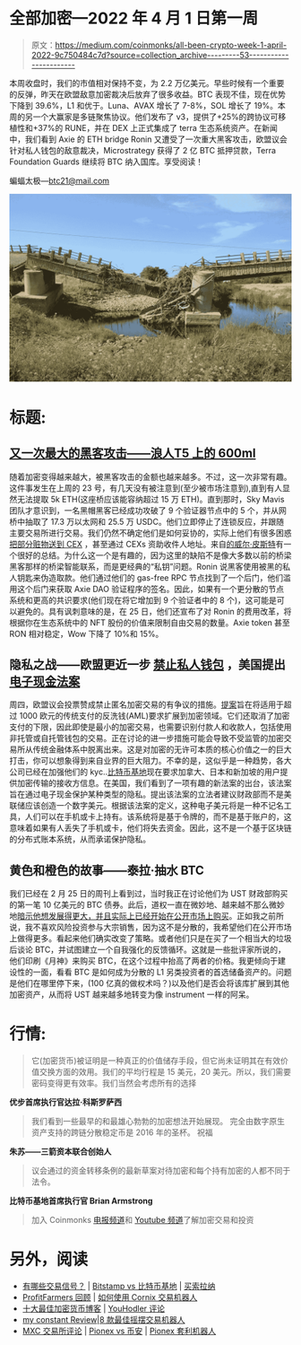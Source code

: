 # 全部加密—2022 年 4 月 1 日第一周

> 原文：<https://medium.com/coinmonks/all-been-crypto-week-1-april-2022-9c750484c7d?source=collection_archive---------53----------------------->

本周收盘时，我们的市值相对保持不变，为 2.2 万亿美元。早些时候有一个重要的反弹，昨天在欧盟敌意加密裁决后放弃了很多收益。BTC 表现不佳，现在优势下降到 39.6%，L1 和优于。Luna、AVAX 增长了 7-8%，SOL 增长了 19%。本周的另一个大赢家是多链聚焦协议。他们发布了 v3，提供了+25%的跨协议可移植性和+37%的 RUNE，并在 DEX 上正式集成了 terra 生态系统资产。在新闻中，我们看到 Axie 的 ETH bridge Ronin 又遭受了一次重大黑客攻击，欧盟议会针对私人钱包的敌意裁决，Microstrategy 获得了 2 亿 BTC 抵押贷款，Terra Foundation Guards 继续将 BTC 纳入国库。享受阅读！

蝙蝠太极—[btc21@mail.com](mailto:btc21@mail.com)

![](img/6660924677589649760d2a52f3f0fa0b.png)

# 标题:

## [**又一次最大的黑客攻击——浪人**T5 上的 600ml](https://www.bloomberg.com/news/articles/2022-03-29/hackers-steal-590-million-from-ronin-in-latest-bridge-attack)

随着加密变得越来越大，被黑客攻击的金额也越来越多。不过，这一次非常有趣。这件事发生在上周的 23 号，有几天没有被注意到(至少被市场注意到),直到有人显然无法提取 5k ETH(这座桥应该能容纳超过 15 万 ETH)。直到那时，Sky Mavis 团队才意识到，一名黑帽黑客已经成功攻破了 9 个验证器节点中的 5 个，并从网桥中抽取了 17.3 万以太网和 25.5 万 USDC。他们立即停止了连锁反应，并跟随主要交易所进行交易。我们仍然不确定他们是如何妥协的，实际上他们有很多困惑[把部分赃物送到 CEX](https://twitter.com/peckshield/status/1509003730334670861?ref_src=twsrc%5Etfw%7Ctwcamp%5Etweetembed%7Ctwterm%5E1509003730334670861%7Ctwgr%5E%7Ctwcon%5Es1_&ref_url=https%3A%2F%2Fcryptopotato.com%2Fthe-biggest-ever-crypto-hack-what-happened-in-the-ronin-bridge-attack%2F) ，甚至通过 CEXs 资助收件人地址。来自[的威尔·皮斯特](https://metaversal.banklesshq.com/p/analyzing-the-ronin-bridge-hack?token=eyJ1c2VyX2lkIjo3NTUyNTk4MywicG9zdF9pZCI6NTEyNTc2OTAsIl8iOiJkMHR0byIsImlhdCI6MTY0ODc3NzAwMiwiZXhwIjoxNjQ4NzgwNjAyLCJpc3MiOiJwdWItMjQyMTgxIiwic3ViIjoicG9zdC1yZWFjdGlvbiJ9.x5b-Dp9EgAZaAobh6H16IsSGPUORmI-XQytlgKf6uY8)有一个很好的总结。为什么这一个是有趣的，因为这里的缺陷不是像大多数以前的桥梁黑客那样的桥梁智能联系，而是更经典的“私钥”问题。Ronin 说黑客使用被黑的私人钥匙来伪造取款。他们通过他们的 gas-free RPC 节点找到了一个后门，他们滥用这个后门来获取 Axie DAO 验证程序的签名。因此，如果有一个更分散的节点系统和更高的共识要求(他们现在将它增加到 9 个验证者中的 8 个)，这可能是可以避免的。具有讽刺意味的是，在 25 日，他们还宣布了对 Ronin 的费用改革，将根据你在生态系统中的 NFT 股份的价值来限制自由交易的数量。Axie token 甚至 RON 相对稳定，Wow 下降了 10%和 15%。

## **隐私之战——欧盟更近一步** [**禁止私人钱包**](https://decrypt.co/96539/eu-parliament-votes-impose-kyc-private-crypto-wallets) **，美国提出** [**电子现金法案**](https://www.coindesk.com/policy/2022/03/28/us-lawmakers-introduce-ecash-bill-in-new-push-to-create-a-digital-dollar/)

周四，欧盟议会投票赞成禁止匿名加密交易的有争议的措施。[提案](https://decrypt.co/96539/eu-parliament-votes-impose-kyc-private-crypto-wallets)旨在将适用于超过 1000 欧元的传统支付的反洗钱(AML)要求扩展到加密领域。它们还取消了加密支付的下限，因此即使是最小的加密交易，也需要识别付款人和收款人，包括使用非托管或自托管钱包的交易。正在讨论的进一步措施可能会导致不受监管的加密交易所从传统金融体系中脱离出来。这是对加密的无许可本质的核心价值之一的巨大打击，你可以想象得到来自业界的巨大阻力。不幸的是，这似乎是一种趋势，各大公司已经在加强他们的 kyc..[比特币基地](https://www.coindesk.com/business/2022/03/25/coinbase-to-require-recipient-information-for-crypto-transfers-from-users-in-canada-singapore-and-japan/)现在要求加拿大、日本和新加坡的用户提供加密传输的接收方信息。在美国，我们看到了一项有趣的新法案的出台，该法案旨在通过电子现金保护某种类型的隐私。提出该法案的立法者建议财政部而不是美联储应该创造一个数字美元。根据该法案的定义，这种电子美元将是一种不记名工具，人们可以在手机或卡上持有。该系统将是基于令牌的，而不是基于账户的，这意味着如果有人丢失了手机或卡，他们将失去资金。因此，这不是一个基于区块链的分布式账本系统，从而承诺保护隐私。

## **黄色和橙色的故事——泰拉·抽水 BTC**

我们已经在 2 月 25 日的周刊上看到过，当时我正在讨论他们为 UST 财政部购买的第一笔 10 亿美元的 BTC 债券。此后，道权一直在微妙地、越来越不那么微妙地[暗示他想发展得更大，并且实际上已经开始在公开市场上购买](https://twitter.com/stablekwon/status/1503296630396645376?ref_src=twsrc%5Etfw%7Ctwcamp%5Etweetembed%7Ctwterm%5E1503296630396645376%7Ctwgr%5E%7Ctwcon%5Es1_&ref_url=https%3A%2F%2Fcointelegraph.com%2Fnews%2Fwe-re-already-buying-terra-founder-plans-to-obtain-10b-btc-for-reserves)。正如我之前所说，我不喜欢风险投资参与大宗销售，因为这不是分散的，我希望他们在公开市场上做得更多。看起来他们确实改变了策略。或者他们只是在买了一个相当大的垃圾后谈论 BTC，并试图建立一个自我强化的反馈循环。这就是一些批评家所说的，他们印刷《月神》来购买 BTC，在这个过程中抬高了两者的价格。我更倾向于建设性的一面，看看 BTC 是如何成为分散的 L1 另类投资者的首选储备资产的。问题是他们在哪里停下来，(100 亿真的做权术吗？)以及他们是否会将该库扩展到其他加密资产，从而将 UST 越来越多地转变为像 instrument 一样的阿呆。

# **行情:**

> 它(加密货币)被证明是一种真正的价值储存手段，但它尚未证明其在有效价值交换方面的效用。我们的平均行程是 15 美元，20 美元。所以，我们需要密码变得更有效率。我们当然会考虑所有的选择

**优步首席执行官达拉·科斯罗萨西**

> 我们看到一些最早的和最雄心勃勃的加密想法开始展现。
> 完全由数字原生资产支持的跨链分散稳定币是 2016 年的圣杯。
> 祝福

**朱苏——三箭资本联合创始人**

> 议会通过的资金转移条例的最新草案对待加密和每个持有加密的人都不同于法令。

**比特币基地首席执行官 Brian Armstrong**

> 加入 Coinmonks [电报频道](https://t.me/coincodecap)和 [Youtube 频道](https://www.youtube.com/c/coinmonks/videos)了解加密交易和投资

# 另外，阅读

*   [有哪些交易信号？](https://coincodecap.com/trading-signal) | [Bitstamp vs 比特币基地](https://coincodecap.com/bitstamp-coinbase) | [买索拉纳](https://coincodecap.com/buy-solana)
*   [ProfitFarmers 回顾](https://coincodecap.com/profitfarmers-review) | [如何使用 Cornix 交易机器人](https://coincodecap.com/cornix-trading-bot)
*   [十大最佳加密货币博客](https://coincodecap.com/best-cryptocurrency-blogs) | [YouHodler 评论](https://coincodecap.com/youhodler-review)
*   [my constant Review](https://coincodecap.com/myconstant-review)|[8 款最佳摇摆交易机器人](https://coincodecap.com/best-swing-trading-bots)
*   [MXC 交易所评论](/coinmonks/mxc-exchange-review-3af0ec1cba8c) | [Pionex vs 币安](https://coincodecap.com/pionex-vs-binance) | [Pionex 套利机器人](https://coincodecap.com/pionex-arbitrage-bot)